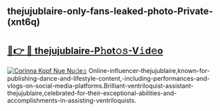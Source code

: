## thejujublaire-only-fans​-leaked-photo​-Private-(xnt6q)


# <h2><a href="https://mediaupload.pro?title=thejujublaire&ref=git">🔗👉 🔴 thejujublaire-P𝚑ot𝚘𝚜-V𝚒d𝚎o</a></h2>

[![Corinna Kopf Nue Nu𝚍e𝚜](https://i.imgur.com/0qMVB7G.gif)](https://mediaupload.pro?title=thejujublaire&ref=git)
Online-influencer-thejujublaire,known-for-publishing-dance-and-lifestyle-content,-including-performances-and-vlogs-on-social-media-platforms.Brilliant-ventriloquist-assistant-thejujublaire,celebrated-for-their-exceptional-abilities-and-accomplishments-in-assisting-ventriloquists.  